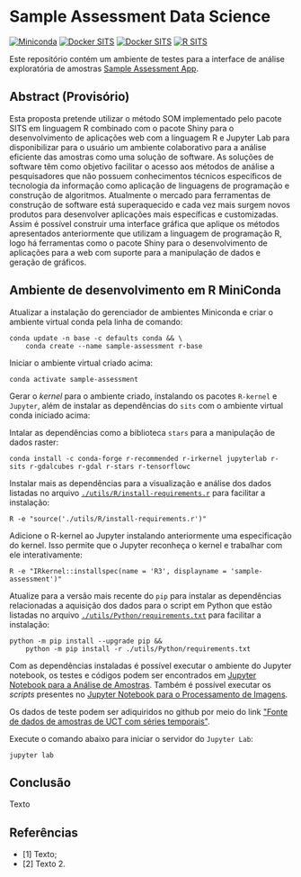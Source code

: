 # Sample Assessment Data Science

[![Miniconda](https://img.shields.io/badge/miniconda-3-green)](https://docs.conda.io/en/latest/miniconda.html)
[![Docker SITS](https://img.shields.io/badge/BDC_SITS_RStudio-1.4.1103-green)](https://hub.docker.com/r/brazildatacube/sits-rstudio)
[![Docker SITS](https://img.shields.io/badge/BDC_SITS_RStudio-0.12.0-green)](https://hub.docker.com/r/brazildatacube/sits-rstudio)
[![R SITS](https://img.shields.io/badge/BDC_R_SITS-0.12.0-green)](https://github.com/e-sensing/sits)

Este repositório contém um ambiente de testes para a interface de análise exploratória de amostras [Sample Assessment App](https://github.com/AbnerErnaniADSFatec/sample-assessment).

## Abstract (Provisório)

Esta proposta pretende utilizar o método SOM implementado pelo pacote SITS em linguagem R combinado com o pacote Shiny para o desenvolvimento de aplicações web com a linguagem R e Jupyter Lab para disponibilizar para o usuário um ambiente colaborativo para a análise eficiente das amostras como uma solução de software. As soluções de software têm como objetivo facilitar o acesso aos métodos de análise a pesquisadores que não possuem conhecimentos técnicos específicos de tecnologia da informação como aplicação de linguagens de programação e construção de algoritmos. Atualmente o mercado para ferramentas de construção de software está superaquecido e cada vez mais surgem novos produtos para desenvolver aplicações mais específicas e customizadas. Assim é possível construir uma interface gráfica que aplique os métodos apresentados anteriormente que utilizam a linguagem de programação R, logo há ferramentas como o pacote Shiny para o desenvolvimento de aplicações para a web com suporte para a manipulação de dados e geração de gráficos.

## Ambiente de desenvolvimento em R MiniConda

Atualizar a instalação do gerenciador de ambientes Miniconda e criar o ambiente virtual conda pela linha de comando:

~~~dos
conda update -n base -c defaults conda && \
    conda create --name sample-assessment r-base
~~~

Iniciar o ambiente virtual criado acima:

~~~dos
conda activate sample-assessment
~~~

Gerar o _kernel_ para o ambiente criado, instalando os pacotes `R-kernel` e `Jupyter`, além de instalar as dependências do `sits` com o ambiente virtual conda iniciado acima:

Intalar as dependências como a biblioteca `stars` para a manipulação de dados raster:

~~~dos
conda install -c conda-forge r-recommended r-irkernel jupyterlab r-sits r-gdalcubes r-gdal r-stars r-tensorflowc
~~~

Instalar mais as dependências para a visualização e análise dos dados listadas no arquivo [`./utils/R/install-requirements.r`](./utils/install-requirements.r) para facilitar a instalação:

~~~dos
R -e "source('./utils/R/install-requirements.r')"
~~~

Adicione o R-kernel ao Jupyter instalando anteriormente uma especificação do kernel. Isso permite que o Jupyter reconheça o kernel e trabalhar com ele interativamente:

~~~dos
R -e "IRkernel::installspec(name = 'R3', displayname = 'sample-assessment')"
~~~

Atualize para a versão mais recente do `pip` para instalar as dependências relacionadas a aquisição dos dados para o script em Python que estão listadas no arquivo [`./utils/Python/requirements.txt`](./utils/requirements.txt) para facilitar a instalação:

~~~dos
python -m pip install --upgrade pip &&
    python -m pip install -r ./utils/Python/requirements.txt
~~~

Com as dependências instaladas é possível executar o ambiente do Jupyter notebook, os testes e códigos podem ser encontrados em [Jupyter Notebook para a Análise de Amostras](./DataScienceCAP394TrabalhoFinalAbnerAnjos.ipynb). Também é possível executar os _scripts_ presentes no [Jupyter Notebook para o Processamento de Imagens](./ImageProcessingSER413TrabalhoFinalAbnerAnjos.ipynb).

Os dados de teste podem ser adiquiridos no github por meio do link ["Fonte de dados de amostras de UCT com séries temporais"](./data).

Execute o comando abaixo para iniciar o servidor do `Jupyter Lab`:

~~~dos
jupyter lab
~~~

## Conclusão

Texto

## Referências

 - [1] Texto;
 - [2] Texto 2.



